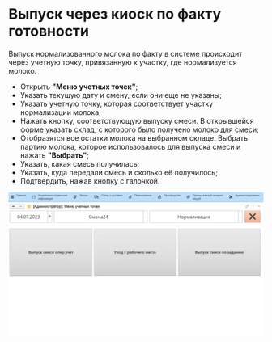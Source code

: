 # Выпуск через киоск по факту готовности

Выпуск нормализованного молока по факту в системе происходит через
учетную точку, привязанную к участку, где нормализуется молоко.

-   Открыть **"Меню учетных точек"**;  
-   Указать текущую дату и смену, если они еще не указаны;
-   Указать учетную точку, которая соответствует участку нормализации молока;
-   Нажать кнопку, соответствующую выпуску смеси. В открывшейся форме указать склад, с которого было получено молоко для смеси;
-   Отобразятся все остатки молока на выбранном складе. Выбрать партию молока, которое использовалось для выпуска смеси и нажать **"Выбрать"**;
-   Указать, какая смесь получилась;
-   Указать, куда передали смесь и сколько её получилось;
-   Подтвердить, нажав кнопку с галочкой.


![](ByOperatorByFact.assets/1.gif)
